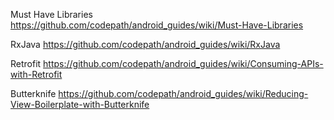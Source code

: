Must Have Libraries
https://github.com/codepath/android_guides/wiki/Must-Have-Libraries


RxJava
https://github.com/codepath/android_guides/wiki/RxJava

Retrofit
https://github.com/codepath/android_guides/wiki/Consuming-APIs-with-Retrofit

Butterknife
https://github.com/codepath/android_guides/wiki/Reducing-View-Boilerplate-with-Butterknife